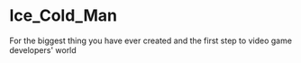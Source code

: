 # Ice_Cold_Man
For the biggest thing you have ever created and the first step to video game developers' world
